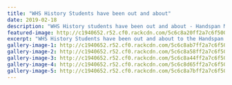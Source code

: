 ```yaml
---
title: "WHS History Students have been out and about"
date: 2019-02-18
description: "WHS History students have been out and about - Handspan Monument, Boer War Memorial, Paikatore and Waiouru War..."
featured-image: http://c1940652.r52.cf0.rackcdn.com/5c6c8a20ff2a7c6f50000388/handspan--war-museum.jpg
excerpt: "WHS History Students have been out and about to the Handspan Monument, Boer War Memorial, Paikatore & Waiouru War Museum."
gallery-image-1: http://c1940652.r52.cf0.rackcdn.com/5c6c8ab7ff2a7c6f50000394/y11-in-Paikatore.jpg
gallery-image-2: http://c1940652.r52.cf0.rackcdn.com/5c6c8a58ff2a7c6f5000038c/handspan-monument.jpg
gallery-image-3: http://c1940652.r52.cf0.rackcdn.com/5c6c8a44ff2a7c6f5000038a/handspan-monument-wu.jpg
gallery-image-4: http://c1940652.r52.cf0.rackcdn.com/5c6c8d65ff2a7c6f50000396/y11-at-the-Boer-War-Memorial.jpg
gallery-image-5: http://c1940652.r52.cf0.rackcdn.com/5c6c8a7bff2a7c6f5000038e/Waiouru-War-Museum.jpg
---
```

